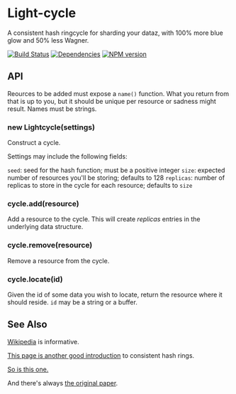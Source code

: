 Light-cycle
============

A consistent hash ringcycle for sharding your dataz, with 100% more blue glow and 50% less Wagner.

[![Build Status](https://secure.travis-ci.org/ceejbot/light-cycle.png)](http://travis-ci.org/ceejbot/light-cycle) [![Dependencies](https://david-dm.org/ceejbot/light-cycle.png)](https://david-dm.org/ceejbot/light-cycle) [![NPM version](https://badge.fury.io/js/light-cycle.png)](http://badge.fury.io/js/light-cycle)


## API

Reources to be added must expose a `name()` function. What you return from that is up to you, but it should be unique per resource or sadness might result. Names must be strings.

### new Lightcycle(settings)

Construct a cycle.

Settings may include the following fields:

`seed`: seed for the hash function; must be a positive integer
`size`: expected number of resources you'll be storing; defaults to 128
`replicas`: number of replicas to store in the cycle for each resource; defaults to `size`

### cycle.add(resource)

Add a resource to the cycle. This will create *replicas* entries in the underlying data structure.

### cycle.remove(resource)

Remove a resource from the cycle.

### cycle.locate(id)

Given the id of some data you wish to locate, return the resource where it should reside. `id` may be a string or a buffer.

## See Also

[Wikipedia](http://en.wikipedia.org/wiki/Consistent_hashing) is informative.

[This page is another good introduction](http://www.martinbroadhurst.com/Consistent-Hash-Ring.html) to consistent hash rings.

[So is this one.](http://www.tom-e-white.com/2007/11/consistent-hashing.html)

And there's always [the original paper](http://citeseerx.ist.psu.edu/viewdoc/summary?doi=10.1.1.147.1879).
